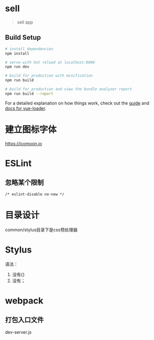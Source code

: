 # sell

> sell app

## Build Setup

```bash
# install dependencies
npm install

# serve with hot reload at localhost:8080
npm run dev

# build for production with minification
npm run build

# build for production and view the bundle analyzer report
npm run build --report
```

For a detailed explanation on how things work, check out the [guide](http://vuejs-templates.github.io/webpack/) and [docs for vue-loader](http://vuejs.github.io/vue-loader).

# 建立图标字体

https://icomoon.io

# ESLint

## 忽略某个限制

```vue
/* eslint-disable no-new */
```

# 目录设计

common/stylus目录下是css预处理器

# Stylus

语法：

1. 没有{}
2. 没有；

# webpack

## 打包入口文件

dev-server.js
